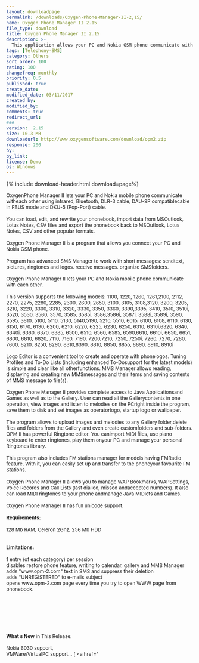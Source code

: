 ```yaml
---
layout: downloadpage
permalink: /downloads/Oxygen-Phone-Manager-II-2,15/
name: Oxygen Phone Manager II 2.15
file_type: download
title: Oxygen Phone Manager II 2.15
description: >-
  This application allows your PC and Nokia GSM phone communicate with each other.
tags: [Telephony-SMS]
category: Others
sort_order: 100
rating: 100
changefreq: monthly
priority: 0.5
published: true
create_date: 
modified_date: 03/11/2017
created_by: 
modified_by: 
comments: true
redirect_url: 
### 
version:  2.15
size: 10.3 MB
downloadurl: http://www.oxygensoftware.com/download/opm2.zip
response: 200
by: 
by_link: 
license: Demo 
os: Windows
---
```


{% include download-header.html download=page%}

<p style="fix-download-text !important">
<p><font size="2"><p>OxygenPhone Manager II lets your PC and Nokia mobile phone communicate witheach other using infrared, Bluetooth, DLR-3 cable, DAU-9P compatiblecable in FBUS mode and DKU-5 (Pop-Port) cable. <br />
<br />
You can load, edit, and rewrite your phonebook, import data from MSOutlook, Lotus Notes, CSV files and export the phonebook back to MSOutlook, Lotus Notes, CSV and other popular formats. <br />
<br />
Oxygen Phone Manager II is a program that allows you connect your PC and Nokia GSM phone.<br />
<br />
Program has advanced SMS Manager to work with short messages: sendtext, pictures, ringtones and logos. receive messages. organize SMSfolders.<br />
<br />
Oxygen Phone Manager II lets your PC and Nokia mobile phone communicate with each other. <br />
<br />
This version supports the following models: 1100, 1220, 1260, 1261,2100, 2112, 2270, 2275, 2280, 2285, 2300, 2600, 2650, 3100, 3105, 3108,3120, 3200, 3205, 3210, 3220, 3300, 3310, 3320, 3330, 3350, 3360, 3390,3395, 3410, 3510, 3510i, 3520, 3530, 3560, 3570, 3585, 3585i, 3586,3586i, 3587i, 3588i, 3589i, 3590, 3595, 3610, 5100, 5110, 5130, 5140,5190, 5210, 5510, 6015, 6100, 6108, 6110, 6130, 6150, 6170, 6190, 6200, 6210, 6220, 6225, 6230, 6250, 6310, 6310i,6320, 6340, 6340i, 6360, 6370, 6385, 6500, 6510, 6560, 6585, 6590,6610, 6610i, 6650, 6651, 6800, 6810, 6820, 7110, 7160, 7190, 7200,7210, 7250, 7250i, 7260, 7270, 7280, 7600, 8210, 8250, 8290, 8310,8390, 8810, 8850, 8855, 8890, 8910, 8910i<br />
<br />
Logo Editor is a convenient tool to create and operate with phonelogos. Tuning Profiles and To-Do Lists (including enhanced To-Dosupport for the latest models) is simple and clear like all otherfunctions. MMS Manager allows reading, displaying and creating new MMSmessages and their items and saving contents of MMS message to file(s).<br />
<br />
Oxygen Phone Manager II provides complete access to Java Applicationsand Games as well as to the Gallery. User can read all the Gallerycontents in one operation, view images and listen to melodies on the PCright inside the program, save them to disk and set images as operatorlogo, startup logo or wallpaper. <br />
<br />
The program allows to upload images and melodies to any Gallery folder,delete files and folders from the Gallery and even create customfolders and sub-folders. OPM II has powerful Ringtone editor. You canimport MIDI files, use piano keyboard to enter ringtones, play them onyour PC and manage your personal Ringtones library. <br />
<br />
This program also includes FM stations manager for models having FMRadio feature. With it, you can easily set up and transfer to the phoneyour favourite FM Stations. <br />
<br />
Oxygen Phone Manager II allows you to manage WAP Bookmarks, WAPSettings, Voice Records and Call Lists (last dialled, missed andaccepted numbers). It also can load MIDI ringtones to your phone andmanage Java MIDlets and Games. <br />
<br />
Oxygen Phone Manager II has full unicode support.<br />
<br />
<span><strong>Requirements:</strong></span><br />
<br />
128 Mb RAM, Celeron 2Ghz, 256 Mb HDD<br />
<br />
<br />
<span><strong>Limitations:</strong></span><br />
<br />
1 entry (of each category) per session<br />
disables restore phone feature, writing to calendar, gallery and MMS Manager<br />
adds "www.opm-2.com" text in SMS and suppress their deletion<br />
adds "UNREGISTERED" to e-mails subject<br />
opens www.opm-2.com page every time you try to open WWW page from phonebook.<br />
<br />
<br />
<br />
<br />
</p>
<div class="celltext_big"><br />
<br />
<strong>What s New</strong> in This Release:<br />
<br />
Nokia 6030 support, <br />
VMWare/VirtualPC support... [ &lt;a href="</div></p></p>
